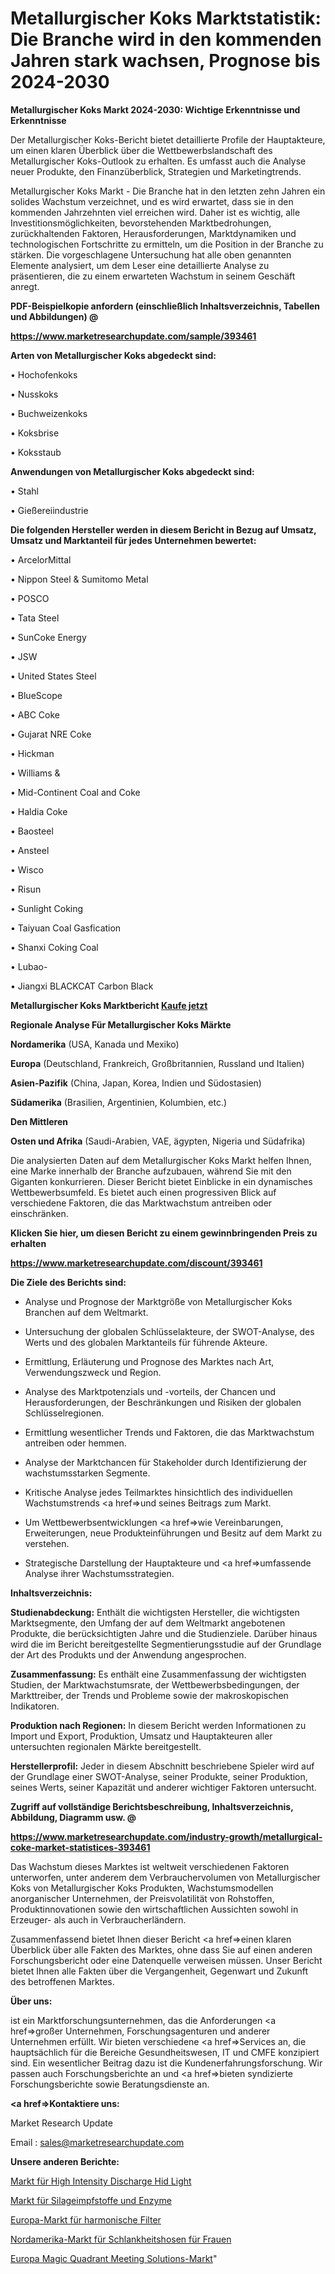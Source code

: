 # Metallurgischer Koks Marktstatistik: Die Branche wird in den kommenden Jahren stark wachsen, Prognose bis 2024-2030

<strong>Metallurgischer Koks Markt 2024-2030: Wichtige Erkenntnisse und Erkenntnisse</strong>

Der Metallurgischer Koks-Bericht bietet detaillierte Profile der Hauptakteure, um einen klaren Überblick über die Wettbewerbslandschaft des Metallurgischer Koks-Outlook zu erhalten. Es umfasst auch die Analyse neuer Produkte, den Finanzüberblick, Strategien und Marketingtrends.

Metallurgischer Koks Markt - Die Branche hat in den letzten zehn Jahren ein solides Wachstum verzeichnet, und es wird erwartet, dass sie in den kommenden Jahrzehnten viel erreichen wird. Daher ist es wichtig, alle Investitionsmöglichkeiten, bevorstehenden Marktbedrohungen, zurückhaltenden Faktoren, Herausforderungen, Marktdynamiken und technologischen Fortschritte zu ermitteln, um die Position in der Branche zu stärken. Die vorgeschlagene Untersuchung hat alle oben genannten Elemente analysiert, um dem Leser eine detaillierte Analyse zu präsentieren, die zu einem erwarteten Wachstum in seinem Geschäft anregt.



<strong><b>PDF-Beispielkopie anfordern (einschließlich Inhaltsverzeichnis, Tabellen und Abbildungen) @ </b></strong>

<strong><a href=https://www.marketresearchupdate.com/sample/393461>

<strong>https://www.marketresearchupdate.com/sample/393461</u></a></strong></strong>



<strong>Arten von Metallurgischer Koks abgedeckt sind:</strong>

• Hochofenkoks

• Nusskoks

• Buchweizenkoks

• Koksbrise

• Koksstaub



<strong>Anwendungen von Metallurgischer Koks abgedeckt sind:</strong>

• Stahl

• Gießereiindustrie



<strong>Die folgenden Hersteller werden in diesem Bericht in Bezug auf Umsatz, Umsatz und Marktanteil für jedes Unternehmen bewertet:</strong>

• ArcelorMittal

• Nippon Steel & Sumitomo Metal

• POSCO

• Tata Steel

• SunCoke Energy

• JSW

• United States Steel

• BlueScope

• ABC Coke

• Gujarat NRE Coke

• Hickman

• Williams &

• Mid-Continent Coal and Coke

• Haldia Coke

• Baosteel

• Ansteel

• Wisco

• Risun

• Sunlight Coking

• Taiyuan Coal Gasfication

• Shanxi Coking Coal

• Lubao-

• Jiangxi BLACKCAT Carbon Black



<strong>Metallurgischer Koks Marktbericht <a href=https://www.marketresearchupdate.com/buynow/393461>Kaufe jetzt</a></strong>



<strong>Regionale Analyse Für Metallurgischer Koks Märkte</strong>



<strong>Nordamerika</strong> (USA, Kanada und Mexiko)



<strong>Europa</strong> (Deutschland, Frankreich, Großbritannien, Russland und Italien)



<strong>Asien-Pazifik</strong> (China, Japan, Korea, Indien und Südostasien)



<strong>Südamerika</strong> (Brasilien, Argentinien, Kolumbien, etc.)



<strong>Den Mittleren</strong> 

<strong>Osten und Afrika</strong> (Saudi-Arabien, VAE, ägypten, Nigeria und Südafrika)

Die analysierten Daten auf dem Metallurgischer Koks Markt helfen Ihnen, eine Marke innerhalb der Branche aufzubauen, während Sie mit den Giganten konkurrieren. Dieser Bericht bietet Einblicke in ein dynamisches Wettbewerbsumfeld. Es bietet auch einen progressiven Blick auf verschiedene Faktoren, die das Marktwachstum antreiben oder einschränken.



<strong>Klicken Sie hier, um diesen Bericht zu einem gewinnbringenden Preis zu erhalten
</strong>

<strong><a href=https://www.marketresearchupdate.com/discount/393461>https://www.marketresearchupdate.com/discount/393461</b></u></strong></a>



<strong>Die Ziele des Berichts sind:</strong>

- Analyse und Prognose der Marktgröße von Metallurgischer Koks Branchen auf dem Weltmarkt.

- Untersuchung der globalen Schlüsselakteure, der SWOT-Analyse, des Werts und des globalen Marktanteils für führende Akteure.

- Ermittlung, Erläuterung und Prognose des Marktes nach Art, Verwendungszweck und Region.

- Analyse des Marktpotenzials und -vorteils, der Chancen und Herausforderungen, der Beschränkungen und Risiken der globalen Schlüsselregionen.

- Ermittlung wesentlicher Trends und Faktoren, die das Marktwachstum antreiben oder hemmen.

- Analyse der Marktchancen für Stakeholder durch Identifizierung der wachstumsstarken Segmente.

- Kritische Analyse jedes Teilmarktes hinsichtlich des individuellen Wachstumstrends <a href=>und</a> seines Beitrags zum Markt.

- Um Wettbewerbsentwicklungen <a href=>wie</a> Vereinbarungen, Erweiterungen, neue Produkteinführungen und Besitz auf dem Markt zu verstehen.

- Strategische Darstellung der Hauptakteure und <a href=>umfas</a>sende Analyse ihrer Wachstumsstrategien.



<strong>Inhaltsverzeichnis:</strong>



<strong>Studienabdeckung:</strong> Enthält die wichtigsten Hersteller, die wichtigsten Marktsegmente, den Umfang der auf dem Weltmarkt angebotenen Produkte, die berücksichtigten Jahre und die Studienziele. Darüber hinaus wird die im Bericht bereitgestellte Segmentierungsstudie auf der Grundlage der Art des Produkts und der Anwendung angesprochen.



<strong>Zusammenfassung:</strong> Es enthält eine Zusammenfassung der wichtigsten Studien, der Marktwachstumsrate, der Wettbewerbsbedingungen, der Markttreiber, der Trends und Probleme sowie der makroskopischen Indikatoren.



<strong>Produktion nach Regionen:</strong> In diesem Bericht werden Informationen zu Import und Export, Produktion, Umsatz und Hauptakteuren aller untersuchten regionalen Märkte bereitgestellt.



<strong>Herstellerprofil:</strong> Jeder in diesem Abschnitt beschriebene Spieler wird auf der Grundlage einer SWOT-Analyse, seiner Produkte, seiner Produktion, seines Werts, seiner Kapazität und anderer wichtiger Faktoren untersucht.



<strong><b>Zugriff auf vollständige Berichtsbeschreibung, Inhaltsverzeichnis, Abbildung, Diagramm usw. @ </b></strong>

<strong><a href=https://www.marketresearchupdate.com/industry-growth/metallurgical-coke-market-statistices-393461>https://www.marketresearchupdate.com/industry-growth/metallurgical-coke-market-statistices-393461</a></strong>

Das Wachstum dieses Marktes ist weltweit verschiedenen Faktoren unterworfen, unter anderem dem Verbrauchervolumen von Metallurgischer Koks von Metallurgischer Koks Produkten, Wachstumsmodellen anorganischer Unternehmen, der Preisvolatilität von Rohstoffen, Produktinnovationen sowie den wirtschaftlichen Aussichten sowohl in Erzeuger- als auch in Verbraucherländern.

Zusammenfassend bietet Ihnen dieser Bericht <a href=>einen</a> klaren Überblick über alle Fakten des Marktes, ohne dass Sie auf einen anderen Forschungsbericht oder eine Datenquelle verweisen müssen. Unser Bericht bietet Ihnen alle Fakten über die Vergangenheit, Gegenwart und Zukunft des betroffenen Marktes.



<strong>Über uns:</strong>

 ist ein Marktforschungsunternehmen, das die Anforderungen <a href=>großer</a> Unternehmen, Forschungsagenturen und anderer Unternehmen erfüllt. Wir bieten verschiedene <a href=>Services</a> an, die hauptsächlich für die Bereiche Gesundheitswesen, IT und CMFE konzipiert sind. Ein wesentlicher Beitrag dazu ist die Kundenerfahrungsforschung. Wir passen auch Forschungsberichte an und <a href=>bieten</a> syndizierte Forschungsberichte sowie Beratungsdienste an.



<strong><a href=>Kontaktiere uns:</a></strong>

Market Research Update

Email : sales@marketresearchupdate.com



<strong>Unsere anderen Berichte:</strong>

<a href=https://www.linkedin.com/pulse/high-intensity-discharge-hid-light-market-2023-size-growth>Markt für High Intensity Discharge Hid Light</a>

<a href=https://www.linkedin.com/pulse/silage-inoculants-enzymes-market-size>Markt für Silageimpfstoffe und Enzyme</a>

<a href=https://www.linkedin.com/pulse/europe-harmonic-filter-market-size-technologies-segments>Europa-Markt für harmonische Filter</a>

<a href=https://www.linkedin.com/pulse/north-america-women-slimming-pants-market-trends>Nordamerika-Markt für Schlankheitshosen für Frauen</a>

<a href=https://www.linkedin.com/pulse/europe-magic-quadrant-meeting-solutions-market>Europa Magic Quadrant Meeting Solutions-Markt</a>"
